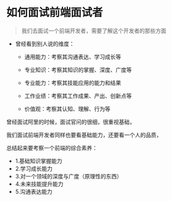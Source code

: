 # 如何面试前端面试者

>我们去面试一个前端开发者，需要了解这个开发者的那些方面


- 曾经看到别人说的维度：

  - 通用能力：考察其沟通表达、学习成长等

  - 专业知识：考察其知识的掌握、深度、广度等

  - 专业能力：考察其技能应用的能力和结果

  - 工作业绩：考察其工作成果、产出、创新点等

  - 价值观：考察其认知、理解、行为等


曾经面试阿里的时候，面试官问的很细，很重视基础，

我们面试前端开发者同样也要看基础能力，还要看一个人的品质，

总结起来要考察一个前端的综合素养：
- 1.基础知识掌握能力
- 2.学习成长能力
- 3.对一个领域的深度与广度（原理性的东西）
- 4.未来技能提升能力
- 5.沟通表达能力
